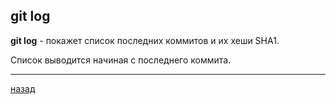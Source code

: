 ## git log

**git log** -   покажет список последних коммитов и их хеши SHA1.

Список выводится начиная с последнего коммита.
___
[назад](./readme.md)